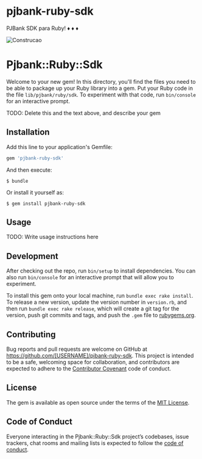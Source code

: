 # pjbank-ruby-sdk
PJBank SDK para Ruby! :diamonds: :diamonds: :diamonds:

![Construcao](https://openclipart.org/image/2400px/svg_to_png/231626/underconstruction.png)

# Pjbank::Ruby::Sdk

Welcome to your new gem! In this directory, you'll find the files you need to be able to package up your Ruby library into a gem. Put your Ruby code in the file `lib/pjbank/ruby/sdk`. To experiment with that code, run `bin/console` for an interactive prompt.

TODO: Delete this and the text above, and describe your gem

## Installation

Add this line to your application's Gemfile:

```ruby
gem 'pjbank-ruby-sdk'
```

And then execute:

    $ bundle

Or install it yourself as:

    $ gem install pjbank-ruby-sdk

## Usage

TODO: Write usage instructions here

## Development

After checking out the repo, run `bin/setup` to install dependencies. You can also run `bin/console` for an interactive prompt that will allow you to experiment.

To install this gem onto your local machine, run `bundle exec rake install`. To release a new version, update the version number in `version.rb`, and then run `bundle exec rake release`, which will create a git tag for the version, push git commits and tags, and push the `.gem` file to [rubygems.org](https://rubygems.org).

## Contributing

Bug reports and pull requests are welcome on GitHub at https://github.com/[USERNAME]/pjbank-ruby-sdk. This project is intended to be a safe, welcoming space for collaboration, and contributors are expected to adhere to the [Contributor Covenant](http://contributor-covenant.org) code of conduct.

## License

The gem is available as open source under the terms of the [MIT License](http://opensource.org/licenses/MIT).

## Code of Conduct

Everyone interacting in the Pjbank::Ruby::Sdk project’s codebases, issue trackers, chat rooms and mailing lists is expected to follow the [code of conduct](https://github.com/[USERNAME]/pjbank-ruby-sdk/blob/master/CODE_OF_CONDUCT.md).
